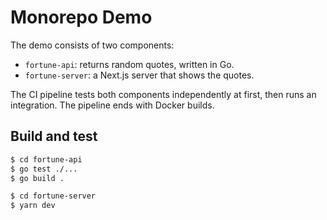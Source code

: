 # Monorepo Demo

The demo consists of two components:

- `fortune-api`: returns random quotes, written in Go.
- `fortune-server`: a Next.js server that shows the quotes.

The CI pipeline tests both components independently at first, then runs an integration. The pipeline ends with Docker builds.

## Build and test

```bash
$ cd fortune-api
$ go test ./...
$ go build .
```

```bash
$ cd fortune-server
$ yarn dev
```


